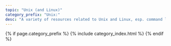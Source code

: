 ```yaml
---
topic: "Unix (and Linux)"
category_prefix: "Unix:"
desc: "A variety of resources related to Unix and Linux, esp. command line tools"
---
```



{% if page.category_prefix %}
   {% include category_index.html %}
{% endif %}

